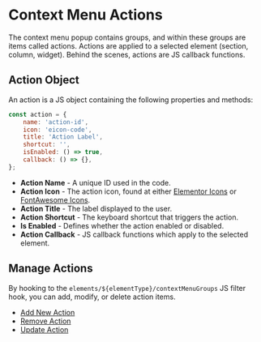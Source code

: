 # Context Menu Actions

The context menu popup contains groups, and within these groups are items called actions. Actions are applied to a selected element (section, column, widget). Behind the scenes, actions are JS callback functions.

## Action Object

An action is a JS object containing the following properties and methods:

```js
const action = {
	name: 'action-id',
	icon: 'eicon-code',
	title: 'Action Label',
	shortcut: '',
	isEnabled: () => true,
	callback: () => {},
};
```

* **Action Name** - A unique ID used in the code.
* **Action Icon** - The action icon, found at either [Elementor Icons](https://elementor.github.io/elementor-icons/) or [FontAwesome Icons](https://fontawesome.com/).
* **Action Title** - The label displayed to the user.
* **Action Shortcut** - The keyboard shortcut that triggers the action.
* **Is Enabled** - Defines whether the action enabled or disabled.
* **Action Callback** - JS callback functions which apply to the selected element.

## Manage Actions

By hooking to the `elements/${elementType}/contextMenuGroups` JS filter hook, you can add, modify, or delete action items.

* [Add New Action](./add-new-action)
* [Remove Action](./remove-action)
* [Update Action](./update-action)
